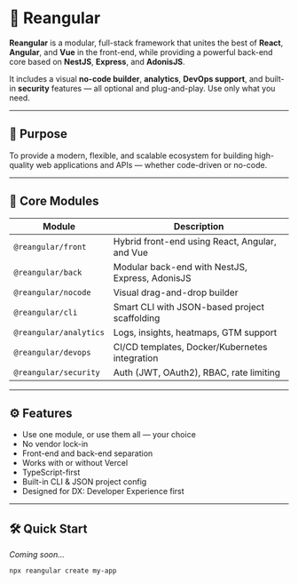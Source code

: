 # 🧬 Reangular

**Reangular** is a modular, full-stack framework that unites the best of **React**, **Angular**, and **Vue** in the front-end, while providing a powerful back-end core based on **NestJS**, **Express**, and **AdonisJS**.

It includes a visual **no-code builder**, **analytics**, **DevOps support**, and built-in **security** features — all optional and plug-and-play. Use only what you need.

---

## 🎯 Purpose

To provide a modern, flexible, and scalable ecosystem for building high-quality web applications and APIs — whether code-driven or no-code.

---

## 🧩 Core Modules

| Module               | Description                                      |
|----------------------|--------------------------------------------------|
| `@reangular/front`   | Hybrid front-end using React, Angular, and Vue  |
| `@reangular/back`    | Modular back-end with NestJS, Express, AdonisJS |
| `@reangular/nocode`  | Visual drag-and-drop builder                    |
| `@reangular/cli`     | Smart CLI with JSON-based project scaffolding   |
| `@reangular/analytics` | Logs, insights, heatmaps, GTM support          |
| `@reangular/devops`  | CI/CD templates, Docker/Kubernetes integration  |
| `@reangular/security`| Auth (JWT, OAuth2), RBAC, rate limiting         |

---

## ⚙️ Features

- Use one module, or use them all — your choice
- No vendor lock-in
- Front-end and back-end separation
- Works with or without Vercel
- TypeScript-first
- Built-in CLI & JSON project config
- Designed for DX: Developer Experience first

---

## 🛠️ Quick Start

_Coming soon..._

```bash
npx reangular create my-app
